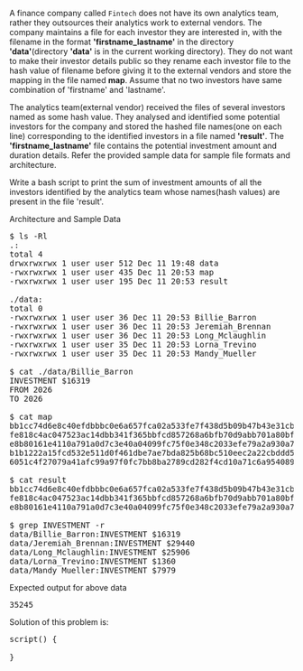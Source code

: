 A finance company called `Fintech` does not have its own analytics team, rather they outsources their analytics work to external vendors. The company maintains a file for each investor they are interested in, with the filename in the format **'firstname_lastname'** in the directory **'data'**(directory **'data'** is in the current working directory). They do not want to make their investor details public so they rename each investor file to the hash value of filename before giving it to the external vendors and store the mapping in the file named **map**. Assume that no two investors have same combination of 'firstname' and 'lastname'.

The analytics team(external vendor) received the files of several investors named as some hash value. They analysed and identified some potential investors for the company and stored the hashed file names(one on each line) corresponding to the identified investors in a file named **'result'**. The **'firstname_lastname'** file contains the potential investment amount and duration details. Refer the provided sample data for sample file formats and architecture.

Write a bash script to print the sum of investment amounts of all the investors identified by the analytics team whose names(hash values) are present in the file 'result'. 

Architecture and Sample Data

<pre>
$ ls -Rl
.:
total 4
drwxrwxrwx 1 user user 512 Dec 11 19:48 data
-rwxrwxrwx 1 user user 435 Dec 11 20:53 map
-rwxrwxrwx 1 user user 195 Dec 11 20:53 result
​
./data:
total 0
-rwxrwxrwx 1 user user 36 Dec 11 20:53 Billie_Barron
-rwxrwxrwx 1 user user 36 Dec 11 20:53 Jeremiah_Brennan
-rwxrwxrwx 1 user user 36 Dec 11 20:53 Long_Mclaughlin
-rwxrwxrwx 1 user user 35 Dec 11 20:53 Lorna_Trevino
-rwxrwxrwx 1 user user 35 Dec 11 20:53 Mandy_Mueller
​
$ cat ./data/Billie_Barron
INVESTMENT $16319
FROM 2026
TO 2026
​
$ cat map
bb1cc74d6e8c40efdbbbc0e6a657fca02a533fe7f438d5b09b47b43e31cb9a45 ./data/Mandy_Mueller
fe818c4ac047523ac14dbb341f365bbfcd857268a6bfb70d9abb701a80bfb9c3 ./data/Lorna_Trevino
e8b80161e4110a791a0d7c3e40a04099fc75f0e348c2033efe79a2a930a71e98 ./data/Long_Mclaughlin
b1b1222a15fcd532e511d0f461dbe7ae7bda825b68bc510eec2a22cbddd5dad2 ./data/Billie_Barron
6051c4f27079a41afc99a97f0fc7bb8ba2789cd282f4cd10a71c6a954089b63e ./data/Jeremiah_Brennan
​
$ cat result
bb1cc74d6e8c40efdbbbc0e6a657fca02a533fe7f438d5b09b47b43e31cb9a45
fe818c4ac047523ac14dbb341f365bbfcd857268a6bfb70d9abb701a80bfb9c3
e8b80161e4110a791a0d7c3e40a04099fc75f0e348c2033efe79a2a930a71e98
​
$ grep INVESTMENT -r
data/Billie_Barron:INVESTMENT $16319
data/Jeremiah_Brennan:INVESTMENT $29440
data/Long_Mclaughlin:INVESTMENT $25906
data/Lorna_Trevino:INVESTMENT $1360
data/Mandy_Mueller:INVESTMENT $7979
</pre>

Expected output for above data

<pre>
35245
</pre>

Solution of this problem is:

<pre>
script() { 
<b></b>
}
</pre>